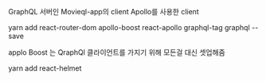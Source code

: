 
GraphQL 서버인 Movieql-app의 client
Apollo를 사용한 client

yarn add react-router-dom apollo-boost react-apollo graphql-tag graphql --save

applo Boost 는 QraphQl 클라이언트를 가지기 위해 모든걸 대신 셋업해줌

yarn add react-helmet